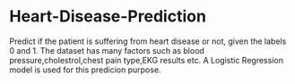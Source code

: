 # Heart-Disease-Prediction
Predict if the patient is suffering from heart disease or not, given the labels 0 and 1.
The dataset has many factors such as blood pressure,cholestrol,chest pain type,EKG results etc.
A Logistic Regression model is used for this predicion purpose.
